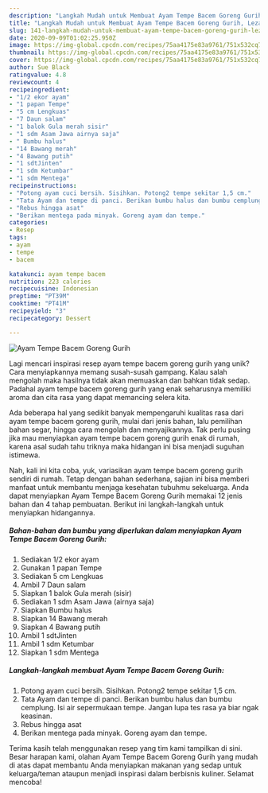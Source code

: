 ```yaml
---
description: "Langkah Mudah untuk Membuat Ayam Tempe Bacem Goreng Gurih, Lezat Sekali"
title: "Langkah Mudah untuk Membuat Ayam Tempe Bacem Goreng Gurih, Lezat Sekali"
slug: 141-langkah-mudah-untuk-membuat-ayam-tempe-bacem-goreng-gurih-lezat-sekali
date: 2020-09-09T01:02:25.950Z
image: https://img-global.cpcdn.com/recipes/75aa4175e83a9761/751x532cq70/ayam-tempe-bacem-goreng-gurih-foto-resep-utama.jpg
thumbnail: https://img-global.cpcdn.com/recipes/75aa4175e83a9761/751x532cq70/ayam-tempe-bacem-goreng-gurih-foto-resep-utama.jpg
cover: https://img-global.cpcdn.com/recipes/75aa4175e83a9761/751x532cq70/ayam-tempe-bacem-goreng-gurih-foto-resep-utama.jpg
author: Sue Black
ratingvalue: 4.8
reviewcount: 4
recipeingredient:
- "1/2 ekor ayam"
- "1 papan Tempe"
- "5 cm Lengkuas"
- "7 Daun salam"
- "1 balok Gula merah sisir"
- "1 sdm Asam Jawa airnya saja"
- " Bumbu halus"
- "14 Bawang merah"
- "4 Bawang putih"
- "1 sdtJinten"
- "1 sdm Ketumbar"
- "1 sdm Mentega"
recipeinstructions:
- "Potong ayam cuci bersih. Sisihkan. Potong2 tempe sekitar 1,5 cm."
- "Tata Ayam dan tempe di panci. Berikan bumbu halus dan bumbu cemplung. Isi air sepermukaan tempe. Jangan lupa tes rasa ya biar ngak keasinan."
- "Rebus hingga asat"
- "Berikan mentega pada minyak. Goreng ayam dan tempe."
categories:
- Resep
tags:
- ayam
- tempe
- bacem

katakunci: ayam tempe bacem 
nutrition: 223 calories
recipecuisine: Indonesian
preptime: "PT39M"
cooktime: "PT41M"
recipeyield: "3"
recipecategory: Dessert

---
```



![Ayam Tempe Bacem Goreng Gurih](https://img-global.cpcdn.com/recipes/75aa4175e83a9761/751x532cq70/ayam-tempe-bacem-goreng-gurih-foto-resep-utama.jpg)

Lagi mencari inspirasi resep ayam tempe bacem goreng gurih yang unik? Cara menyiapkannya memang susah-susah gampang. Kalau salah mengolah maka hasilnya tidak akan memuaskan dan bahkan tidak sedap. Padahal ayam tempe bacem goreng gurih yang enak seharusnya memiliki aroma dan cita rasa yang dapat memancing selera kita.

Ada beberapa hal yang sedikit banyak mempengaruhi kualitas rasa dari ayam tempe bacem goreng gurih, mulai dari jenis bahan, lalu pemilihan bahan segar, hingga cara mengolah dan menyajikannya. Tak perlu pusing jika mau menyiapkan ayam tempe bacem goreng gurih enak di rumah, karena asal sudah tahu triknya maka hidangan ini bisa menjadi suguhan istimewa.




Nah, kali ini kita coba, yuk, variasikan ayam tempe bacem goreng gurih sendiri di rumah. Tetap dengan bahan sederhana, sajian ini bisa memberi manfaat untuk membantu menjaga kesehatan tubuhmu sekeluarga. Anda dapat menyiapkan Ayam Tempe Bacem Goreng Gurih memakai 12 jenis bahan dan 4 tahap pembuatan. Berikut ini langkah-langkah untuk menyiapkan hidangannya.

<!--inarticleads1-->

##### Bahan-bahan dan bumbu yang diperlukan dalam menyiapkan Ayam Tempe Bacem Goreng Gurih:

1. Sediakan 1/2 ekor ayam
1. Gunakan 1 papan Tempe
1. Sediakan 5 cm Lengkuas
1. Ambil 7 Daun salam
1. Siapkan 1 balok Gula merah (sisir)
1. Sediakan 1 sdm Asam Jawa (airnya saja)
1. Siapkan  Bumbu halus
1. Siapkan 14 Bawang merah
1. Siapkan 4 Bawang putih
1. Ambil 1 sdtJinten
1. Ambil 1 sdm Ketumbar
1. Siapkan 1 sdm Mentega




<!--inarticleads2-->

##### Langkah-langkah membuat Ayam Tempe Bacem Goreng Gurih:

1. Potong ayam cuci bersih. Sisihkan. Potong2 tempe sekitar 1,5 cm.
1. Tata Ayam dan tempe di panci. Berikan bumbu halus dan bumbu cemplung. Isi air sepermukaan tempe. Jangan lupa tes rasa ya biar ngak keasinan.
1. Rebus hingga asat
1. Berikan mentega pada minyak. Goreng ayam dan tempe.




Terima kasih telah menggunakan resep yang tim kami tampilkan di sini. Besar harapan kami, olahan Ayam Tempe Bacem Goreng Gurih yang mudah di atas dapat membantu Anda menyiapkan makanan yang sedap untuk keluarga/teman ataupun menjadi inspirasi dalam berbisnis kuliner. Selamat mencoba!
